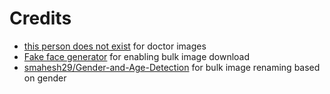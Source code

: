 # Credits

- [this person does not exist](https://thispersondoesnotexist.com/) for doctor images
- [Fake face generator](https://github.com/plachert/fake-faces-generator) for enabling bulk image download
- [smahesh29/Gender-and-Age-Detection](https://github.com/smahesh29/Gender-and-Age-Detection) for bulk image renaming based on gender